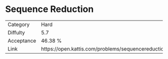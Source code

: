 # Sequence Reduction

<table>
    <tr>
        <td>Category</td>
        <td>Hard</td>
    </tr>
    <tr>
        <td>Diffulty</td>
        <td>5.7</td>
    </tr>
    <tr>
        <td>Acceptance</td>
        <td>46.38 %</td>
    </tr>
    <tr>
        <td>Link</td>
        <td>https://open.kattis.com/problems/sequencereduction</td>
    </tr>
</table>